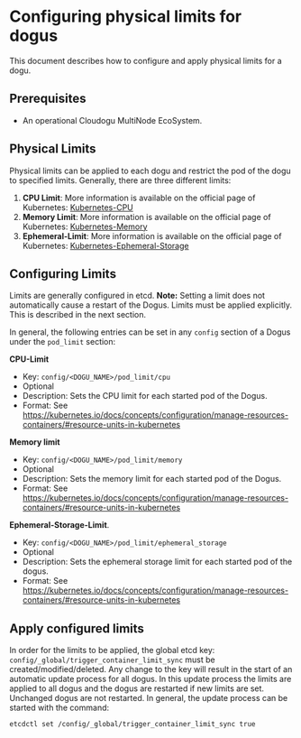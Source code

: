 # Configuring physical limits for dogus

This document describes how to configure and apply physical limits for a dogu.

## Prerequisites

* An operational Cloudogu MultiNode EcoSystem.

## Physical Limits

Physical limits can be applied to each dogu and restrict the pod of the dogu to specified limits.
Generally, there are three different limits:

1. **CPU Limit**: More information is available on the official page of
   Kubernetes: [Kubernetes-CPU](https://kubernetes.io/docs/concepts/configuration/manage-resources-containers/#meaning-of-cpu)
1. **Memory Limit**: More information is available on the official page of
   Kubernetes: [Kubernetes-Memory](https://kubernetes.io/docs/concepts/configuration/manage-resources-containers/#meaning-of-memory)
1. **Ephemeral-Limit**: More information is available on the official page of
   Kubernetes: [Kubernetes-Ephemeral-Storage](https://kubernetes.io/docs/concepts/configuration/manage-resources-containers/#local-ephemeral-storage)

## Configuring Limits

Limits are generally configured in etcd. **Note:** Setting a limit does not automatically cause a restart of the
Dogus. Limits must be applied explicitly. This is described in the next section.

In general, the following entries can be set in any `config` section of a Dogus under the `pod_limit` section:

**CPU-Limit**

- Key: `config/<DOGU_NAME>/pod_limit/cpu`
- Optional
- Description: Sets the CPU limit for each started pod of the Dogus.
- Format:
  See https://kubernetes.io/docs/concepts/configuration/manage-resources-containers/#resource-units-in-kubernetes

**Memory limit**

- Key: `config/<DOGU_NAME>/pod_limit/memory`
- Optional
- Description: Sets the memory limit for each started pod of the Dogus.
- Format:
  See https://kubernetes.io/docs/concepts/configuration/manage-resources-containers/#resource-units-in-kubernetes

**Ephemeral-Storage-Limit**.

- Key: `config/<DOGU_NAME>/pod_limit/ephemeral_storage`
- Optional
- Description: Sets the ephemeral storage limit for each started pod of the dogus.
- Format:
  See https://kubernetes.io/docs/concepts/configuration/manage-resources-containers/#resource-units-in-kubernetes

## Apply configured limits

In order for the limits to be applied, the global etcd key: `config/_global/trigger_container_limit_sync`
must be created/modified/deleted. Any change to the key will result in the start of an automatic update process
for all dogus. In this update process the limits are applied to all dogus and the dogus are restarted if new limits are set.
Unchanged dogus are not restarted. In general, the update process can be started with the
command:

```bash
etcdctl set /config/_global/trigger_container_limit_sync true
```